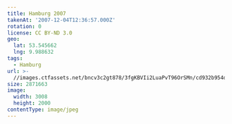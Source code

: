 ```yaml
---
title: Hamburg 2007
takenAt: '2007-12-04T12:36:57.000Z'
rotation: 0
license: CC BY-ND 3.0
geo:
  lat: 53.545662
  lng: 9.988632
tags:
  - Hamburg
url: >-
  //images.ctfassets.net/bncv3c2gt878/3fgKBVIi2LuaPvT96OrSMn/cd932b954d0c69a0ad083686a7b9265e/hamburg-2007_4560262444_o
size: 2871663
image:
  width: 3008
  height: 2000
contentType: image/jpeg
---
```



